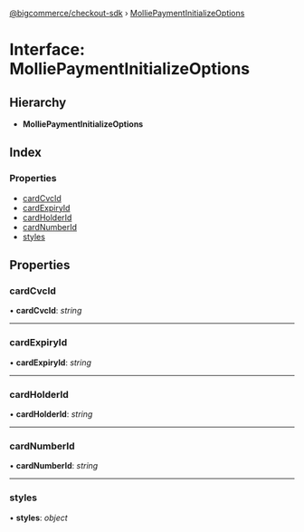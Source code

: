 [@bigcommerce/checkout-sdk](../README.md) › [MolliePaymentInitializeOptions](molliepaymentinitializeoptions.md)

# Interface: MolliePaymentInitializeOptions

## Hierarchy

* **MolliePaymentInitializeOptions**

## Index

### Properties

* [cardCvcId](molliepaymentinitializeoptions.md#cardcvcid)
* [cardExpiryId](molliepaymentinitializeoptions.md#cardexpiryid)
* [cardHolderId](molliepaymentinitializeoptions.md#cardholderid)
* [cardNumberId](molliepaymentinitializeoptions.md#cardnumberid)
* [styles](molliepaymentinitializeoptions.md#styles)

## Properties

###  cardCvcId

• **cardCvcId**: *string*

___

###  cardExpiryId

• **cardExpiryId**: *string*

___

###  cardHolderId

• **cardHolderId**: *string*

___

###  cardNumberId

• **cardNumberId**: *string*

___

###  styles

• **styles**: *object*
